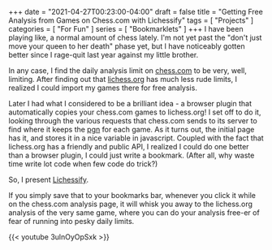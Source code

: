 +++
date = "2021-04-27T00:23:00-04:00"
draft = false
title = "Getting Free Analysis from Games on Chess.com with Lichessify"
tags = [ "Projects" ]
categories = [ "For Fun" ]
series = [ "Bookmarklets" ]
+++
I have been playing like, a normal amount of chess lately. I'm not yet past the "don't just move your queen to her death" phase yet,
but I have noticeably gotten better since I rage-quit last year against my little brother.

<!--more-->

In any case, I find the daily analysis limit on [chess.com](https://chess.com) to be very, well, limiting. After finding out that
[lichess.org](https://lichess.org) has much less rude limits, I realized I could import my games there for free analysis.

Later I had what I considered to be a brilliant idea - a browser plugin that automatically copies your chess.com games to lichess.org!
I set off to do it, looking through the various requests that chess.com sends to its server to find where it 
keeps the [pgn](https://en.wikipedia.org/wiki/Portable_Game_Notation) for each game. As it turns out, the initial page has it,
and stores it in a nice variable in javascript. Coupled with the fact that lichess.org has a friendly and public API, I realized I could
do one better than a browser plugin, I could just write a bookmark. (After all, why waste time write lot code when few code do trick?)

So, I present <a href='javascript:(function(){var xhr = new XMLHttpRequest(); xhr.open("POST", "https://lichess.org/api/import", true); xhr.setRequestHeader("Content-Type", "application/x-www-form-urlencoded"); xhr.send(     "pgn="+encodeURIComponent(window.chesscom.analysis.pgn) ); xhr.onload = function() {    window.location=(JSON.parse(this.responseText).url); }}())'>Lichessify</a>.

If you simply save that to your bookmarks bar, whenever you click it while on the chess.com analysis page, it will whisk you away to the lichess.org analysis
of the very same game, where you can do your analysis free-er of fear of running into pesky daily limits.

{{< youtube 3ulnOyOpSxk >}}

